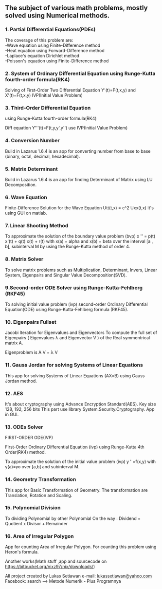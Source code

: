 ## The subject of various math problems, mostly solved using Numerical methods.

### 1. Partial Differential Equations(PDEs)
The coverage of this problem are:\
-Wave equation using Finite-Difference method\
-Heat equation using Forward-Difference method\
-Laplace's equation Dirichlet method\
-Poisson's equation using Finite-Difference method

### 2. System of Ordinary Differential Equation using Runge-Kutta fourth-order formula(RK4)

Solving of First-Order Two Differential Equation
Y'(t)=F(t,x,y) and
X'(t)=F(t,x,y) 
IVP(Initial Value Problem)

### 3. Third-Order Differential Equation 
using Runge-Kutta fourth-order formula(RK4)

Diff equation Y'''(t)=F(t,y,y',y'')
use IVP(Initial Value Problem)

### 4. Conversion Number 
Build in Lazarus 1.6.4 is an app for converting number from base to base (binary, octal, decimal, hexadecimal).   

### 5. Matrix Determinant 
Build in Lazarus 1.6.4 is an app for finding Determinant of Matrix using LU Decomposition.

### 6. Wave Equation
Finite-Difference Solution for the Wave Equation Utt(t,x) = c^2 Uxx(t,x)
It's using GUI on matlab.

### 7. Linear Shooting Method
To approximate the solution of the boundary value problem (bvp) x '' = p(t) x'(t) + q(t) x(t) + r(t) 
with x(a) = alpha and x(b) = beta over the interval [a , b], subinterval M by using the Runge-Kutta 
method of order 4.

### 8. Matrix Solver
To solve matrix problems such as Multiplication, Determinant, Invers, Linear System, Eigenpairs
and Singular Value Decomposition(SVD).

### 9.Second-order ODE Solver using Runge-Kutta-Fehlberg (RKF45)
To solving initial value problem (ivp) second-order Ordinary Differential Equation(ODE) 
using Runge-Kutta-Fehlberg formula (RKF45).

### 10. Eigenpairs Fullset
Jacobi Iteration for Eigenvalues and Eigenvectors
To compute the full set of Eigenpairs ( Eigenvalues λ
and Eigenvector V ) of the Real symmentrical matrix A. 

Eigenproblem is   A V = λ V 

### 11. Gauss Jordan for solving Systems of Linear Equations
This app for solving Systems of Linear Equations 
(AX=B) using Gauss Jordan method.

### 12. AES 
It's about cryptography using Advance Encryption Standard(AES).
Key size 128, 192, 256 bits This part use library System.Security.Cryptography.
App in GUI.

### 13. ODEs Solver
FIRST-ORDER ODE(IVP)

First-Order Ordinary Differential Equation (ivp) using 
Runge-Kutta 4th Order(RK4) method.

To approximate the solution of the initial value problem
(ivp) y ' =f(x,y) with y(a)=yo over [a,b] and 
subinterval M.

### 14. Geometry Transformation
This app for Basic Transformation of Geometry.
The transformation are Translation, Rotation and Scaling.

### 15. Polynomial Division
To dividing Polynomial by other Polynomial
On the way :
Dividend = Quotient x Divisor + Remainder

### 16. Area of Irregular Polygon
App for counting Area of Irregular Polygon.
For counting this problem using Heron's formula.



Another works(Math stuff ,app and sourcecode on   https://bitbucket.org/nixz97/nix/downloads/)

All project created by Lukas Setiawan
e-mail: lukassetiawan@yahoo.com
Facebook: search --> Metode Numerik - Plus Programnya 